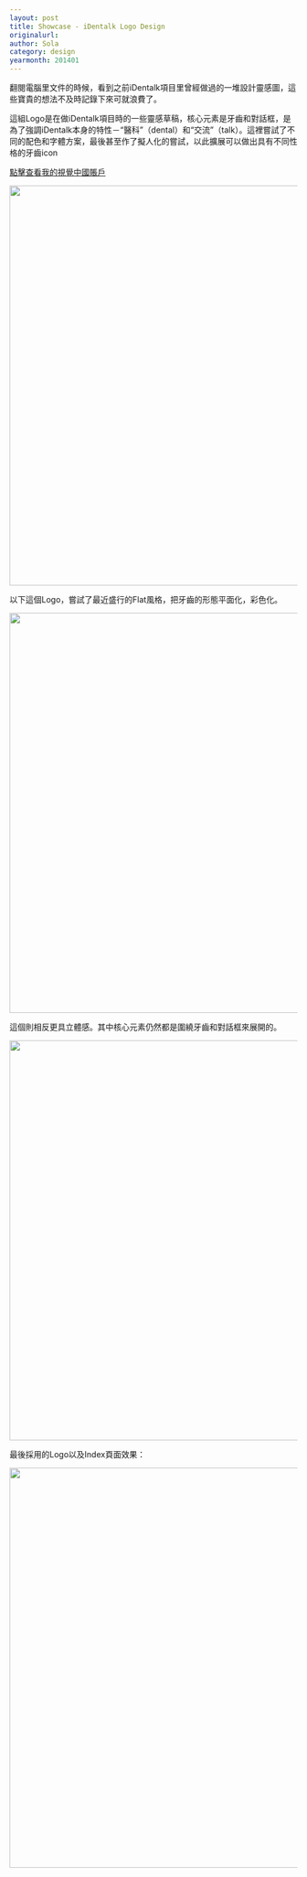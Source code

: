 ```yaml
---
layout: post
title: Showcase - iDentalk Logo Design
originalurl:
author: Sola
category: design
yearmonth: 201401
---
```

<div id="chinese" class="blog-main-content" style="display:block;">
<p>翻閱電腦里文件的時候，看到之前iDentalk項目里曾經做過的一堆設計靈感圖，這些寶貴的想法不及時記錄下來可就浪費了。</p>


<p>這組Logo是在做iDentalk項目時的一些靈感草稿，核心元素是牙齒和對話框，是為了強調iDentalk本身的特性－“醫科”（dental）和“交流”（talk）。這裡嘗試了不同的配色和字體方案，最後甚至作了擬人化的嘗試，以此擴展可以做出具有不同性格的牙齒icon</p>

<p><a href="http://shijue.me/zone/show_art/52d8cfc3e744f920c4000608">點擊查看我的視覺中國賬戶</a></p>
<p><img class="" src="{{ site.baseurl }}/assets/img/blog/6-1.png" style="width:700px;"></p>

<p>以下這個Logo，嘗試了最近盛行的Flat風格，把牙齒的形態平面化，彩色化。</p>
<p><img class="" src="{{ site.baseurl }}/assets/img/blog/6-2.png" style="width:700px;"></p>

<p>這個則相反更具立體感。其中核心元素仍然都是圍繞牙齒和對話框來展開的。</p>
<p><img class="" src="{{ site.baseurl }}/assets/img/blog/6-3.png" style="width:700px;"></p>

<p>最後採用的Logo以及Index頁面效果：</p>
<p><img class="" src="{{ site.baseurl }}/assets/img/blog/6-4.png" style="width:700px;"></p>

</div>